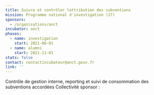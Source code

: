 ```yaml
---
title: Suivre et contrôler lattribution des subventions
mission: Programme national d'investigation (27)
sponsors:
  - /organisations/anct
incubator: anct
phases:
  - name: investigation
    start: 2021-06-01
  - name: alumni
    start: 2021-11-01
stats: false
contact: contactincubateur@anct.gouv.fr
link: ''
---
```

Contrôle de gestion interne, reporting et suivi de consommation des subventions accordées
Collectivité sponsor : 

